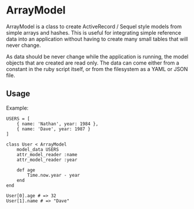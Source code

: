 # ArrayModel

ArrayModel is a class to create ActiveRecord / Sequel style models from simple arrays and hashes. This is useful for integrating simple reference data into an application without having to create many small tables that will never change.

As data should be never change while the application is running, the model objects that are created are read only. The data can come either from a constant in the ruby script itself, or from the filesystem as a YAML or JSON file.

## Usage

Example:

    USERS = [
        { name: 'Nathan', year: 1984 }, 
        { name: 'Dave', year: 1987 }
    ]

    class User < ArrayModel
        model_data USERS
        attr_model_reader :name
        attr_model_reader :year

        def age
            Time.now.year - year
        end
    end

    User[0].age # => 32
    User[1].name # => "Dave"